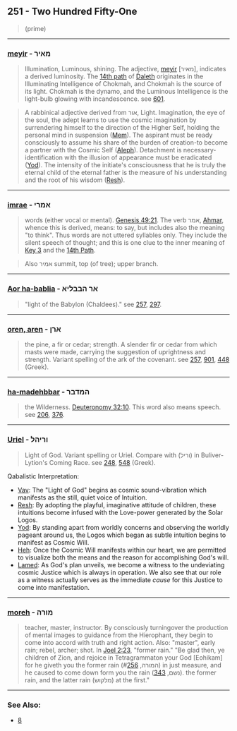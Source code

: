 ## 251 - Two Hundred Fifty-One
> (prime)

---

### [meyir](/keys/MAIR) - מאיר
> Illumination, Luminous, shining. The adjective, [meyir](/keys/MAIR) [מאיר], indicates a derived luminosity. The [14th path](14) of [Daleth](/keys/DLTh) originates in the Illuminating Intelligence of Chokmah, and Chokmah is the source of its light. Chokmah is the dynamo, and the Luminous Intelligence is the light-bulb glowing with incandescence. see [601](601).

> A rabbinical adjective derived from אור, Light. Imagination, the eye of the soul, the adept learns to use the cosmic imagination by surrendering himself to the direction of the Higher Self, holding the personal mind in suspension ([Mem](/keys/M)). The aspirant must be ready consciously to assume his share of the burden of creation-to become a partner with the Cosmic Self ([Aleph](/keys/A)). Detachment is necessary-identification with the illusion of appearance must be eradicated ([Yod](/keys/I)). The intensity of the initiate's consciousness that he is truly the eternal child of the eternal father is the measure of his understanding and the root of his wisdom ([Resh](/keys/R)).

---

### [imrae](/keys/AMRI) - אמרי
> words (either vocal or mental). [Genesis 49:21](http://biblehub.com/genesis/49-21.htm). The verb אמר, [Ahmar](/keys/AMR), whence this is derived, means: to say, but includes also the meaning "to think". Thus words are not uttered syllables only. They include the silent speech of thought; and this is one clue to the inner meaning of [Key 3](3) and the [14th Path](14).

> Also אמיר summit, top (of tree); upper branch.

---

### [Aor ha-bablia](/keys/AR.HBBLIA) - אר הבבליא
> "light of the Babylon (Chaldees)." see [257](257), [297](297).

---

### [oren, aren](/keys/ARN) - ארן
> the pine, a fir or cedar; strength. A slender fir or cedar from which masts were made, carrying the suggestion of uprightness and strength. Variant spelling of the ark of the covenant. see [257](257), [901](901), [448](448) (Greek).

---

### [ha-madehbbar](/keys/HMDBR) - המדבר
> the Wilderness. [Deuteronomy 32:10](http://biblehub.com/deuteronomy/32-10.htm). This word also means speech. see [206](206), [376](376).

---

### [Uriel](/keys/VRIHL) - וריהל
> Light of God. Variant spelling or Uriel. Compare with (וריל) in Buliver-Lytion's Coming Race. see [248](248), [548](548) (Greek).

Qabalistic Interpretation:

- [Vav](/keys/V): The "Light of God" begins as cosmic sound-vibration which manifests as the still, quiet voice of Intuition.
- [Resh](/keys/R): By adopting the playful, imaginative attitude of children, these intuitions become infused with the Love-power generated by the Solar Logos.
- [Yod](/keys/I): By standing apart from worldly concerns and observing the worldly pageant around us, the Logos which began as subtle intuition begins to manifest as Cosmic Will.
- [Heh](/keys/H): Once the Cosmic Will manifests within our heart, we are permitted to visualize both the means and the reason for accomplishing God's will.
- [Lamed](/keys/L): As God's plan unveils, we become a witness to the undeviating cosmic Justice which is always in operation. We also see that our role as a witness actually serves as the immediate *cause* for this Justice to come into manifestation.

---

### [moreh](/keys/MVRH) - מורה
> teacher, master, instructor. By consciously turningover the production of mental images to guidance from the Hierophant, they begin to come into accord with truth and right action. Also: "master", early rain; rebel, archer; shot. In [Joel 2:23](http://biblehub.com/joel/2-23.htm), "former rain." "Be glad then, ye children of Zion, and rejoice in Tetragrammaton your God [Eohikam] for he giveth you the former rain (המורה, #[256](256)) in just measure, and he caused to come down form you the rain (נשם, [343](343)). the former rain, and the latter rain (מלקוש) at the first."

---

### See Also:

- [8](8)